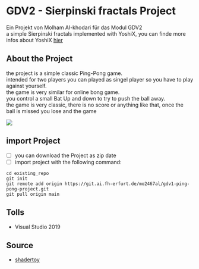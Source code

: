 # GDV2 - Sierpinski fractals Project

Ein Projekt von Molham Al-khodari für das Modul GDV2 <br>
a simple Sierpinski fractals implemented with YoshiX, you can finde more infos about YoshiX [hier](docs) <br>

## About the Project

the project is a simple classic Ping-Pong game. <br>
intended for two players you can played as singel player so you have to play against yourself. <br>
the game is very similar for online bong game. <br>
you control a small Bat Up and down to try to push the ball away. <br>
the game is very classic, there is no score or anything like that, once the ball is missed you lose and the game <br>

![](docs/Photos/pingPong.gif) <br>

## import Project

- [ ] you can download the Project as zip date
- [ ] import project with the following command:

```
cd existing_repo
git init
git remote add origin https://git.ai.fh-erfurt.de/mo2467al/gdv1-ping-pong-project.git
git pull origin main
```

## Tolls

- Visual Studio 2019

## Source

- [shadertoy](https://www.shadertoy.com/)

